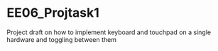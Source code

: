 # EE06_Projtask1
Project draft on how to implement keyboard and touchpad on a single hardware and toggling between them
